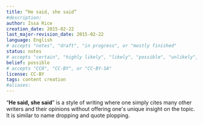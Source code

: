 ```yaml
---
title: “He said, she said”
#description: 
author: Issa Rice
creation_date: 2015-02-22
last_major-revision_date: 2015-02-22
language: English
# accepts "notes", "draft", "in progress", or "mostly finished"
status: notes
# accepts "certain", "highly likely", "likely", "possible", "unlikely", "highly unlikely", "remote", "impossible", "log", "emotional", or "fiction"
belief: possible
# accepts "CC0", "CC-BY", or "CC-BY-SA"
license: CC-BY
tags: content creation
#aliases: 
---
```


“**He said, she said**” is a style of writing where one simply cites many other writers and their opinions without offering one's unique insight on the topic.
It is similar to name dropping and quote plopping.
